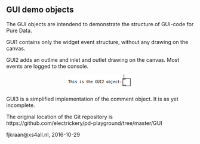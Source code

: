 <h2>GUI demo objects</h2>

<p>The GUI objects are intendend to demonstrate the structure of GUI-code for Pure Data.

<p>GUI1 contains only the widget event structure, without any drawing on the canvas.

<p>GUI2 adds an outline and inlet and outlet drawing on the canvas. Most events are logged to the console.

<p align="center"><img src="GUI2.png">

<p>GUI3 is a simplified implementation of the comment object. It is as yet incomplete.

<p>The original location of the Git repository is https://github.com/electrickery/pd-playground/tree/master/GUI

<p>fjkraan@xs4all.nl, 2016-10-29
